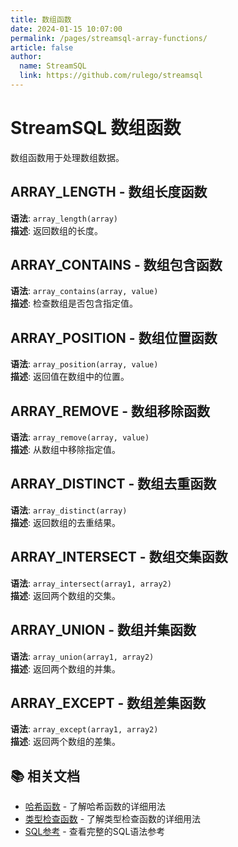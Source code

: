 ```yaml
---
title: 数组函数
date: 2024-01-15 10:07:00
permalink: /pages/streamsql-array-functions/
article: false
author: 
  name: StreamSQL
  link: https://github.com/rulego/streamsql
---
```


# StreamSQL 数组函数

数组函数用于处理数组数据。

## ARRAY_LENGTH - 数组长度函数
**语法**: `array_length(array)`  
**描述**: 返回数组的长度。  

## ARRAY_CONTAINS - 数组包含函数
**语法**: `array_contains(array, value)`  
**描述**: 检查数组是否包含指定值。  
 
## ARRAY_POSITION - 数组位置函数
**语法**: `array_position(array, value)`  
**描述**: 返回值在数组中的位置。  

## ARRAY_REMOVE - 数组移除函数
**语法**: `array_remove(array, value)`  
**描述**: 从数组中移除指定值。  
 
## ARRAY_DISTINCT - 数组去重函数
**语法**: `array_distinct(array)`  
**描述**: 返回数组的去重结果。  
 
## ARRAY_INTERSECT - 数组交集函数
**语法**: `array_intersect(array1, array2)`  
**描述**: 返回两个数组的交集。  
 
## ARRAY_UNION - 数组并集函数
**语法**: `array_union(array1, array2)`  
**描述**: 返回两个数组的并集。  
 
## ARRAY_EXCEPT - 数组差集函数
**语法**: `array_except(array1, array2)`  
**描述**: 返回两个数组的差集。  
 
## 📚 相关文档

- [哈希函数](/pages/streamsql-hash-functions/) - 了解哈希函数的详细用法
- [类型检查函数](/pages/streamsql-type-check-functions/) - 了解类型检查函数的详细用法
- [SQL参考](/pages/streamsql-sql/) - 查看完整的SQL语法参考